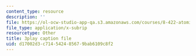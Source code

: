 ```yaml
---
content_type: resource
description: ''
file: https://ol-ocw-studio-app-qa.s3.amazonaws.com/courses/8-422-atomic-and-optical-physics-ii-spring-2013/d17002d3c714542485679bab6109c8f2_8NiJSP-iE74.vtt
file_type: application/x-subrip
resourcetype: Other
title: 3play caption file
uid: d17002d3-c714-5424-8567-9bab6109c8f2
---
```

